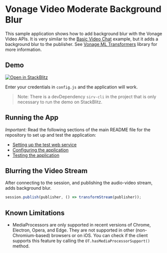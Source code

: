 Vonage Video Moderate Background Blur
=======================

This sample application shows how to add background blur with the Vonage
Video APIs. It is very similar to the [Basic Video Chat](../Basic%20Video%20Chat/) example, but it adds a background blur to the publisher. See [Vonage ML Transformers](https://vonage.github.io/ml-transformers-docs/) library for more information.

## Demo

[![Open in StackBlitz](https://developer.stackblitz.com/img/open_in_stackblitz.svg)](https://stackblitz.com/fork/github/Vonage/video-api-web-samples/tree/main/Moderate-Background-Blur)

Enter your credentials in `config.js` and the application will work.

> Note: There is a devDependency `sirv-cli` in the project that is only necessary to run the demo on StackBlitz.

## Running the App

*Important:* Read the following sections of the main README file for the repository to set up
and test the application:

* [Setting up the test web service](../README.md#setting-up-the-test-web-service)
* [Configuring the application](../README.md#configuring-the-application)
* [Testing the application](../README.md#testing-the-application)

## Blurring the Video Stream

After connecting to the session, and publishing the audio-video stream, adds background blur.
```javascript
session.publish(publisher, () => transformStream(publisher));
```

## Known Limitations
 * MediaProcessors are only supported in recent versions of Chrome, Electron, Opera, and Edge. They are not supported in other (non-Chromium-based) browsers or on iOS. You can check if the client supports this feature by calling the `OT.hasMediaProcessorSupport()` method.
